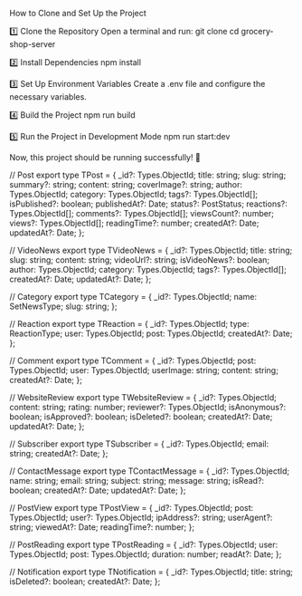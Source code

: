 How to Clone and Set Up the Project

1️⃣ Clone the Repository
Open a terminal and run:
git clone <your-repository-url>
cd grocery-shop-server

2️⃣ Install Dependencies
npm install

3️⃣ Set Up Environment Variables
Create a .env file and configure the necessary variables.

4️⃣ Build the Project
npm run build

5️⃣ Run the Project in Development Mode
npm run start:dev

Now, this project should be running successfully! 🚀












// Post
export type TPost = {
  _id?: Types.ObjectId;
  title: string;
  slug: string;
  summary?: string;
  content: string;
  coverImage?: string;
  author: Types.ObjectId;
  category: Types.ObjectId;
  tags?: Types.ObjectId[];
  isPublished?: boolean;
  publishedAt?: Date;
  status?: PostStatus;
  reactions?: Types.ObjectId[];
  comments?: Types.ObjectId[];
  viewsCount?: number;
  views?: Types.ObjectId[];
  readingTime?: number;
  createdAt?: Date;
  updatedAt?: Date;
};


// VideoNews
export type TVideoNews = {
  _id?: Types.ObjectId;
  title: string;
  slug: string;
  content: string;
  videoUrl?: string;
  isVideoNews?: boolean;
  author: Types.ObjectId;
  category: Types.ObjectId;
  tags?: Types.ObjectId[];
  createdAt?: Date;
  updatedAt?: Date;
};

// Category
export type TCategory = {
  _id?: Types.ObjectId;
  name: SetNewsType;
  slug: string;
};


// Reaction
export type TReaction = {
  _id?: Types.ObjectId;
  type: ReactionType;
  user: Types.ObjectId;
  post: Types.ObjectId;
  createdAt?: Date;
};

// Comment
export type TComment = {
  _id?: Types.ObjectId;
  post: Types.ObjectId;
  user: Types.ObjectId;
  userImage: string;
  content: string;
  createdAt?: Date;
};

// WebsiteReview
export type TWebsiteReview = {
  _id?: Types.ObjectId;
  content: string;
  rating: number;
  reviewer?: Types.ObjectId;
  isAnonymous?: boolean;
  isApproved?: boolean;
  isDeleted?: boolean;
  createdAt?: Date;
  updatedAt?: Date;
};

// Subscriber
export type TSubscriber = {
  _id?: Types.ObjectId;
  email: string;
  createdAt?: Date;
};

// ContactMessage
export type TContactMessage = {
  _id?: Types.ObjectId;
  name: string;
  email: string;
  subject: string;
  message: string;
  isRead?: boolean;
  createdAt?: Date;
  updatedAt?: Date;
};

// PostView
export type TPostView = {
  _id?: Types.ObjectId;
  post: Types.ObjectId;
  user?: Types.ObjectId;
  ipAddress?: string;
  userAgent?: string;
  viewedAt?: Date;
  readingTime?: number;
};

// PostReading
export type TPostReading = {
  _id?: Types.ObjectId;
  user: Types.ObjectId;
  post: Types.ObjectId;
  duration: number;
  readAt?: Date;
};

// Notification
export type TNotification = {
  _id?: Types.ObjectId;
  title: string;
  isDeleted?: boolean;
  createdAt?: Date;
};
